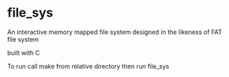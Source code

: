 # file_sys
An interactive memory mapped file system
designed in the likeness of FAT file system

built with C

To run call make from relative directory then run file_sys 
